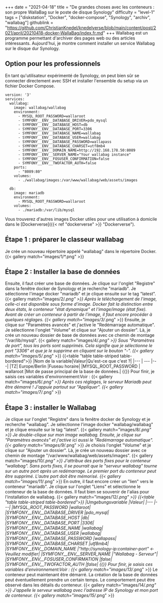 +++
date = "2021-04-18"
title = "De grandes choses avec les conteneurs : son propre WallaBag sur le poste de disque Synology"
difficulty = "level-1"
tags = ["diskstation", "Docker", "docker-compose", "Synology", "archiv", "wallabag"]
githublink = "https://github.com/ChristianKnedel/knedelverse/blob/main/content/post/2021/april/20210418-docker-WallaBag/index.fr.md"
+++
Wallabag est un programme permettant d'archiver des pages web ou des articles intéressants. Aujourd'hui, je montre comment installer un service Wallabag sur le disque dur Synology.
## Option pour les professionnels
En tant qu'utilisateur expérimenté de Synology, on peut bien sûr se connecter directement avec SSH et installer l'ensemble du setup via un fichier Docker Compose.
```
version: '3'
services:
  wallabag:
    image: wallabag/wallabag
    environment:
      - MYSQL_ROOT_PASSWORD=wallaroot
      - SYMFONY__ENV__DATABASE_DRIVER=pdo_mysql
      - SYMFONY__ENV__DATABASE_HOST=db
      - SYMFONY__ENV__DATABASE_PORT=3306
      - SYMFONY__ENV__DATABASE_NAME=wallabag
      - SYMFONY__ENV__DATABASE_USER=wallabag
      - SYMFONY__ENV__DATABASE_PASSWORD=wallapass
      - SYMFONY__ENV__DATABASE_CHARSET=utf8mb4
      - SYMFONY__ENV__DOMAIN_NAME=http://192.168.178.50:8089
      - SYMFONY__ENV__SERVER_NAME="Your wallabag instance"
      - SYMFONY__ENV__FOSUSER_CONFIRMATION=false
      - SYMFONY__ENV__TWOFACTOR_AUTH=false
    ports:
      - "8089:80"
    volumes:
      - ./wallabag/images:/var/www/wallabag/web/assets/images

  db:
    image: mariadb
    environment:
      - MYSQL_ROOT_PASSWORD=wallaroot
    volumes:
      - ./mariadb:/var/lib/mysql

```
Vous trouverez d'autres images Docker utiles pour une utilisation à domicile dans le [Dockerverse]({{< ref "dockerverse" >}} "Dockerverse").
## Étape 1 : préparer le classeur wallabag
Je crée un nouveau répertoire appelé "wallabag" dans le répertoire Docker.
{{< gallery match="images/1/*.png" >}}

## Étape 2 : Installer la base de données
Ensuite, il faut créer une base de données. Je clique sur l'onglet "Registre" dans la fenêtre docker de Synology et je recherche "mariadb". Je sélectionne l'image docker "mariadb" et je clique ensuite sur le tag "latest".
{{< gallery match="images/2/*.png" >}}
Après le téléchargement de l'image, celle-ci est disponible sous forme d'image. Docker fait la distinction entre deux états, le conteneur "état dynamique" et l'image/image (état fixe). Avant de créer un conteneur à partir de l'image, il faut encore procéder à quelques réglages.
{{< gallery match="images/3/*.png" >}}
Ensuite, je clique sur "Paramètres avancés" et j'active le "Redémarrage automatique". Je sélectionne l'onglet "Volume" et clique sur "Ajouter un dossier". Là, je crée un nouveau dossier de base de données avec ce chemin de montage "/var/lib/mysql".
{{< gallery match="images/4/*.png" >}}
Sous "Paramètres de port", tous les ports sont supprimés. Cela signifie que je sélectionne le port "3306" et que je le supprime en cliquant sur le bouton "-".
{{< gallery match="images/5/*.png" >}}
{{<table "table table-striped table-bordered">}}
|Nom de la variable|Valeur|Qu'est-ce que c'est ?|
|--- | --- |---|
|TZ| Europe/Berlin	|Fuseau horaire|
|MYSQL_ROOT_PASSWORD	 | wallaroot |Mot de passe principal de la base de données.|
{{</table>}}
Pour finir, je saisis ces variables d'environnement:Voir :
{{< gallery match="images/6/*.png" >}}
Après ces réglages, le serveur Mariadb peut être démarré ! J'appuie partout sur "Appliquer".
{{< gallery match="images/7/*.png" >}}

## Étape 3 : installer le Wallabag
Je clique sur l'onglet "Registre" dans la fenêtre docker de Synology et je recherche "wallabag". Je sélectionne l'image docker "wallabag/wallabag" et je clique ensuite sur le tag "latest".
{{< gallery match="images/8/*.png" >}}
Je double-clique sur mon image wallabag. Ensuite, je clique sur "Paramètres avancés" et j'active ici aussi le "Redémarrage automatique".
{{< gallery match="images/9/*.png" >}}
Je choisis l'onglet "Volume" et je clique sur "Ajouter un dossier". Là, je crée un nouveau dossier avec ce chemin de montage "/var/www/wallabag/web/assets/images".
{{< gallery match="images/10/*.png" >}}
J'attribue des ports fixes pour le conteneur "wallabag". Sans ports fixes, il se pourrait que le "serveur wallabag" tourne sur un autre port après un redémarrage. Le premier port du conteneur peut être supprimé. L'autre port doit être mémorisé.
{{< gallery match="images/11/*.png" >}}
En outre, il faut encore créer un "lien" vers le conteneur "mariadb". Je clique sur l'onglet "Liens" et sélectionne le conteneur de la base de données. Il faut bien se souvenir de l'alias pour l'installation de wallabag.
{{< gallery match="images/12/*.png" >}}
{{<table "table table-striped table-bordered">}}
|Umgebungsvariable	|Valeur|
|--- |---|
|MYSQL_ROOT_PASSWORD	|wallaroot|
|SYMFONY__ENV__DATABASE_DRIVER	|pdo_mysql|
|SYMFONY__ENV__DATABASE_HOST	|db|
|SYMFONY__ENV__DATABASE_PORT	|3306|
|SYMFONY__ENV__DATABASE_NAME	|wallabag|
|SYMFONY__ENV__DATABASE_USER	|wallabag|
|SYMFONY__ENV__DATABASE_PASSWORD	|wallapass|
|SYMFONY__ENV__DATABASE_CHARSET |utf8mb4|
|SYMFONY__ENV__DOMAIN_NAME	|"http://synology-ip:container-port" <- Veuillez modifier|
|SYMFONY__ENV__SERVER_NAME	|"Wallabag - Serveur"|
|SYMFONY__ENV__FOSUSER_CONFIRMATION	|false|
|SYMFONY__ENV__TWOFACTOR_AUTH	|false|
{{</table>}}
Pour finir, je saisis ces variables d'environnement:Voir :
{{< gallery match="images/13/*.png" >}}
Le conteneur peut maintenant être démarré. La création de la base de données peut éventuellement prendre un certain temps. Le comportement peut être observé dans les détails du conteneur.
{{< gallery match="images/14/*.png" >}}
J'appelle le serveur wallabag avec l'adresse IP de Synology et mon port de conteneur.
{{< gallery match="images/15/*.png" >}}
